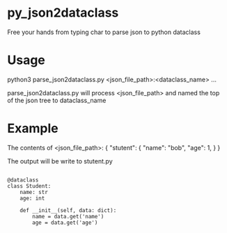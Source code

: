 # py_json2dataclass
Free your hands from typing char to parse json to python dataclass

# Usage

python3 parse_json2dataclass.py <json_file_path>:<dataclass_name> ...

parse_json2dataclass.py will process <json_file_path> and named the top of the json tree to dataclass_name


# Example

The contents of <json_file_path>:
{
    "stutent": {
        "name": "bob",
        "age": 1,
    }
}

The output will be write to stutent.py

```python3

@dataclass
class Student:
    name: str
    age: int

    def __init__(self, data: dict):
        name = data.get('name')
        age = data.get('age')

```
